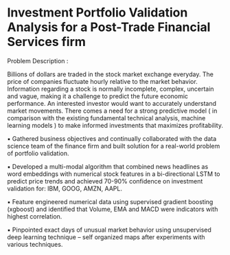 # Investment Portfolio Validation Analysis for a Post-Trade Financial Services firm

Problem Description :

Billions of dollars are traded in the stock market exchange everyday. The price of companies fluctuate hourly relative to the market behavior. Information regarding a stock is normally incomplete, complex, uncertain and vague, making it a challenge to predict the future economic performance. An interested investor would want to accurately understand market movements. There comes a need for a strong predictive model ( in comparison with the existing fundamental technical analysis, machine learning models ) to make informed investments that maximizes profitability.


▪ Gathered business objectives and continually collaborated with the data science team of the finance firm and built solution for a real-world problem of portfolio validation.

▪ Developed a multi-modal algorithm that combined news headlines as word embeddings with numerical stock features in a bi-directional LSTM to predict price trends and achieved 70-90% confidence on investment validation for: IBM, GOOG, AMZN, AAPL.

▪ Feature engineered numerical data using supervised gradient boosting (xgboost) and identified that Volume, EMA and MACD were indicators with highest correlation.

▪ Pinpointed exact days of unusual market behavior using unsupervised deep learning technique – self organized maps after experiments with various techniques.

